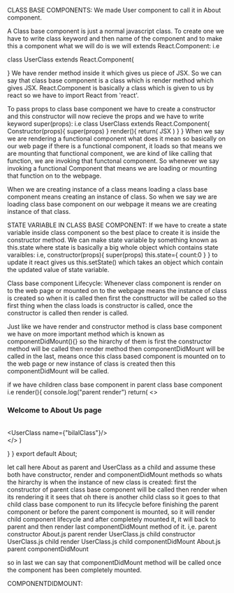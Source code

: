 CLASS BASE COMPONENTS:
We made User component to call it in About component.

A Class base component is just a normal javascript class. To create one we have to write class keyword and then name of the component and to make this a component what we will do is we will extends React.Component: i.e

class UserClass extends React.Component{

}
We have render method inside it which gives us piece of JSX. So we can say that class base component is a class which is render method which gives JSX. React.Component is basically a class which is given to us by react so we have to import React from 'react'. 

To pass props to class base component we have to create a constructor and this constructor will now recieve the props and we have to write keyword super(props): i.e
class UserClass extends React.Component{
    Constructor(props){
        super(props)
    }
    render(){
    return(
        JSX
    )
    }
}
When we say we are rendering a functional component what does it mean so basically on our web page if there is a functional component, it loads so that means we are mounting that functional component, we are kind of like calling that function, we are invoking that functonal component. So whenever we say invoking a functional Component that means we are loading or mounting that function on to the webpage.    

When we are creating instance of a class means loading a class base component means creating an instance of class. So when we say we are loading class base component on our webpage it means we are creating instance of that class.

STATE VARIABLE IN CLASS BASE COMPONENT:
If we have to create a state variable inside class component so the best place to create it is inside the constructor method. We can make state variable by something known as this.state where state is basically a big whole object which contains state varaibles: i.e,
constructor(props){
super(props)
this.state={
    count:0
}
}
to update it react gives us this.setState() which takes an object which contain the updated value of state variable.


Class base component Lifecycle:
Whenever class component is render on to the web page or mounted on to the webpage means the instance of class is created so when it is called then first the consttructor will be called so the first thing when the class loads is constructor is called, once the constructor is called then render is called.

Just like we have render and constructor method is class base component we have on more important method which is known as componentDidMount(){} so the hirarchy of them is first the constructor method will be called then render method then componentDidMount will be called in the last, means once this class based component is mounted on to the web page or new instance of class is created then this componentDidMount will be called.

if we have children class base component in parent class base component i.e
render(){
console.log("parent render")
    return(
<>
        <div className="About_User_div">
        <h3>Welcome to About Us page</h3><br/>
        <UserClass name={"bilalClass"}/>
        </div>
        </>
    )
    
}
}
export default About;

let call here About as parent and UserClass as a child and assume these both have constructor, render and componentDidMount methods so whats the hirarchy is when the instance of new class is created:
first the constructor of parent class base component will be called then render when its rendering it it sees that oh there is another child class so it goes to that child class base component to run its lifecycle before finishing the parent component or before the parent component is mounted, so it will render child component lifecycle and after completely mounted it, it will back to parent and then render last componentDidMount method of it. i,e.
parent constructor
About.js parent render
UserClass.js child constructor
UserClass.js child render
UserClass.js child componentDidMount
About.js parent componentDidMount

so in last we can say that componentDidMount method will be called once the component has been completely mounted.

COMPONENTDIDMOUNT:
